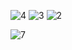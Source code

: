 
![4](https://github.com/AftabAliShah/Employe_Management_System/assets/153269656/d85921e5-650b-4514-aa29-4d54c3160066)
![3](https://github.com/AftabAliShah/Employe_Management_System/assets/153269656/6be8c381-8cfd-402b-a43c-71e2a9e18555)
![2](https://github.com/AftabAliShah/Employe_Management_System/assets/153269656/6961fd97-c4bb-4d12-acba-e74839a8834d)

![7](https://github.com/AftabAliShah/Employe_Management_System/assets/153269656/a939c263-87ec-4b02-b717-70c2fd01de24)
